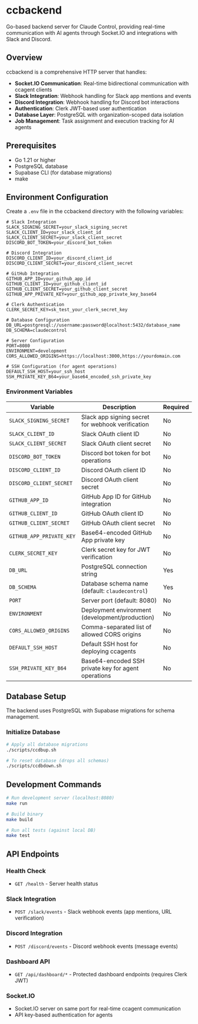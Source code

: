 # ccbackend

Go-based backend server for Claude Control, providing real-time communication with AI agents through Socket.IO and integrations with Slack and Discord.

## Overview

ccbackend is a comprehensive HTTP server that handles:
- **Socket.IO Communication**: Real-time bidirectional communication with ccagent clients
- **Slack Integration**: Webhook handling for Slack app mentions and events
- **Discord Integration**: Webhook handling for Discord bot interactions
- **Authentication**: Clerk JWT-based user authentication
- **Database Layer**: PostgreSQL with organization-scoped data isolation
- **Job Management**: Task assignment and execution tracking for AI agents

## Prerequisites

- Go 1.21 or higher
- PostgreSQL database
- Supabase CLI (for database migrations)
- make

## Environment Configuration

Create a `.env` file in the ccbackend directory with the following variables:

```env
# Slack Integration
SLACK_SIGNING_SECRET=your_slack_signing_secret
SLACK_CLIENT_ID=your_slack_client_id
SLACK_CLIENT_SECRET=your_slack_client_secret
DISCORD_BOT_TOKEN=your_discord_bot_token

# Discord Integration
DISCORD_CLIENT_ID=your_discord_client_id
DISCORD_CLIENT_SECRET=your_discord_client_secret

# GitHub Integration
GITHUB_APP_ID=your_github_app_id
GITHUB_CLIENT_ID=your_github_client_id
GITHUB_CLIENT_SECRET=your_github_client_secret
GITHUB_APP_PRIVATE_KEY=your_github_app_private_key_base64

# Clerk Authentication
CLERK_SECRET_KEY=sk_test_your_clerk_secret_key

# Database Configuration
DB_URL=postgresql://username:password@localhost:5432/database_name
DB_SCHEMA=claudecontrol

# Server Configuration
PORT=8080
ENVIRONMENT=development
CORS_ALLOWED_ORIGINS=https://localhost:3000,https://yourdomain.com

# SSH Configuration (for agent operations)
DEFAULT_SSH_HOST=your_ssh_host
SSH_PRIVATE_KEY_B64=your_base64_encoded_ssh_private_key
```

### Environment Variables

| Variable | Description | Required |
|----------|-------------|----------|
| `SLACK_SIGNING_SECRET` | Slack app signing secret for webhook verification | No |
| `SLACK_CLIENT_ID` | Slack OAuth client ID | No |
| `SLACK_CLIENT_SECRET` | Slack OAuth client secret | No |
| `DISCORD_BOT_TOKEN` | Discord bot token for bot operations | No |
| `DISCORD_CLIENT_ID` | Discord OAuth client ID | No |
| `DISCORD_CLIENT_SECRET` | Discord OAuth client secret | No |
| `GITHUB_APP_ID` | GitHub App ID for GitHub integration | No |
| `GITHUB_CLIENT_ID` | GitHub OAuth client ID | No |
| `GITHUB_CLIENT_SECRET` | GitHub OAuth client secret | No |
| `GITHUB_APP_PRIVATE_KEY` | Base64-encoded GitHub App private key | No |
| `CLERK_SECRET_KEY` | Clerk secret key for JWT verification | No |
| `DB_URL` | PostgreSQL connection string | Yes |
| `DB_SCHEMA` | Database schema name (default: `claudecontrol`) | Yes |
| `PORT` | Server port (default: 8080) | No |
| `ENVIRONMENT` | Deployment environment (development/production) | No |
| `CORS_ALLOWED_ORIGINS` | Comma-separated list of allowed CORS origins | No |
| `DEFAULT_SSH_HOST` | Default SSH host for deploying ccagents | No |
| `SSH_PRIVATE_KEY_B64` | Base64-encoded SSH private key for agent operations | No |

## Database Setup

The backend uses PostgreSQL with Supabase migrations for schema management.

### Initialize Database

```bash
# Apply all database migrations
./scripts/ccdbup.sh

# To reset database (drops all schemas)
./scripts/ccdbdown.sh
```

## Development Commands
```bash
# Run development server (localhost:8080)
make run

# Build binary
make build

# Run all tests (against local DB)
make test
```

## API Endpoints

### Health Check
- `GET /health` - Server health status

### Slack Integration
- `POST /slack/events` - Slack webhook events (app mentions, URL verification)

### Discord Integration
- `POST /discord/events` - Discord webhook events (message events)

### Dashboard API
- `GET /api/dashboard/*` - Protected dashboard endpoints (requires Clerk JWT)

### Socket.IO
- Socket.IO server on same port for real-time ccagent communication
- API key-based authentication for agents


